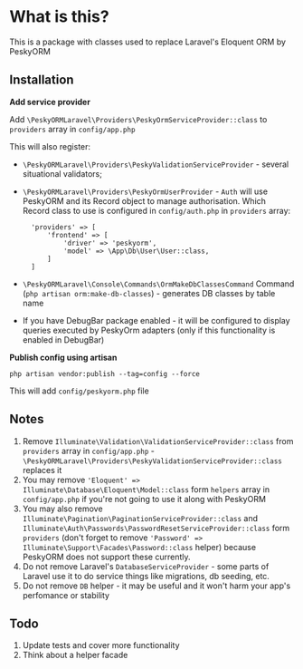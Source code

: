 # What is this?
This is a package with classes used to replace Laravel's Eloquent ORM by PeskyORM

## Installation

**Add service provider**

Add `\PeskyORMLaravel\Providers\PeskyOrmServiceProvider::class` to `providers` array in `config/app.php`

This will also register: 
- `\PeskyORMLaravel\Providers\PeskyValidationServiceProvider` - several situational validators;
- `\PeskyORMLaravel\Providers\PeskyOrmUserProvider` - `Auth` will use PeskyORM and its Record object to manage authorisation. Which Record class to use is configured in `config/auth.php` in `providers` array:

        'providers' => [
            'frontend' => [
                'driver' => 'peskyorm',
                'model' => \App\Db\User\User::class,
            ]
        ]

- `\PeskyORMLaravel\Console\Commands\OrmMakeDbClassesCommand` Command (`php artisan orm:make-db-classes`) - generates DB classes by table name
- If you have DebugBar package enabled - it will be configured to display queries executed by PeskyOrm adapters (only if this functionality is enabled in DebugBar)

**Publish config using artisan**

`php artisan vendor:publish --tag=config --force`

This will add `config/peskyorm.php` file 

## Notes

1. Remove `Illuminate\Validation\ValidationServiceProvider::class` from `providers` array in `config/app.php` - `\PeskyORMLaravel\Providers\PeskyValidationServiceProvider::class` replaces it
2. You may remove `'Eloquent' => Illuminate\Database\Eloquent\Model::class` form `helpers` array in `config/app.php` if you're not going to use it along with PeskyORM
3. You may also remove `Illuminate\Pagination\PaginationServiceProvider::class` and `Illuminate\Auth\Passwords\PasswordResetServiceProvider::class` form `providers` (don't forget to remove `'Password' => Illuminate\Support\Facades\Password::class` helper) because PeskyORM does not support these currently.
4. Do not remove Laravel's `DatabaseServiceProvider` - some parts of Laravel use it to do service things like migrations, db seeding, etc.
5. Do not remove `DB` helper - it may be useful and it won't harm your app's perfomance or stability

## Todo
1. Update tests and cover more functionality
2. Think about a helper facade